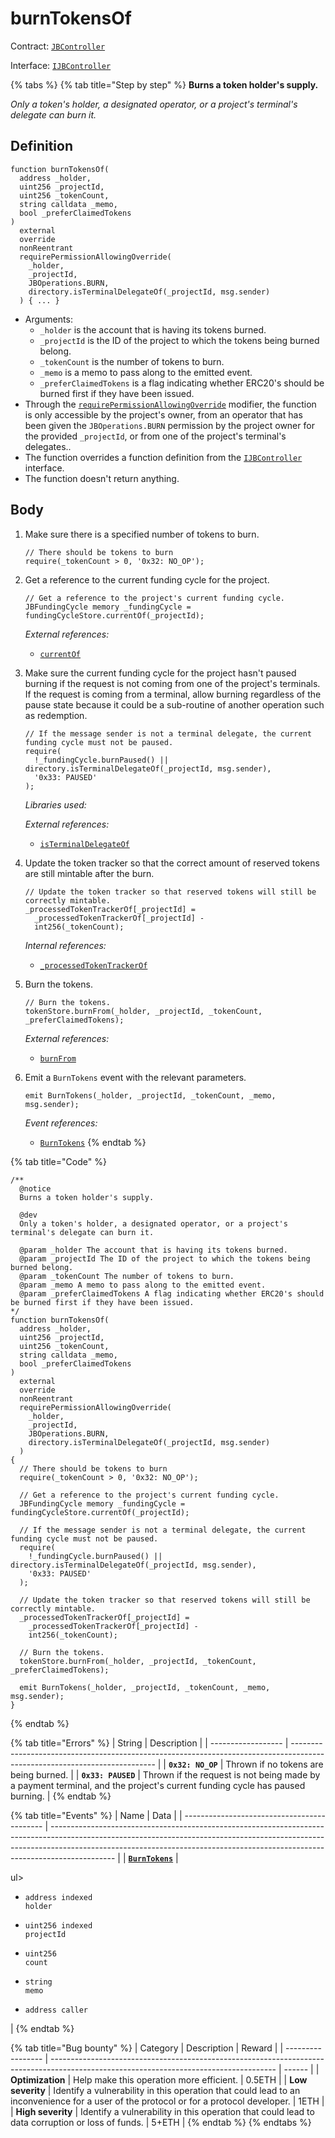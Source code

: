 # burnTokensOf

Contract: [`JBController`](broken-reference)​‌

Interface: [`IJBController`](../../../../interfaces/ijbcontroller.md)

{% tabs %}
{% tab title="Step by step" %}
**Burns a token holder's supply.**

_Only a token's holder, a designated operator, or a project's terminal's delegate can burn it._

## Definition

```solidity
function burnTokensOf(
  address _holder,
  uint256 _projectId,
  uint256 _tokenCount,
  string calldata _memo,
  bool _preferClaimedTokens
)
  external
  override
  nonReentrant
  requirePermissionAllowingOverride(
    _holder,
    _projectId,
    JBOperations.BURN,
    directory.isTerminalDelegateOf(_projectId, msg.sender)
  ) { ... }
```

* Arguments:
  * `_holder` is the account that is having its tokens burned.
  * `_projectId` is the ID of the project to which the tokens being burned belong.
  * `_tokenCount` is the number of tokens to burn.
  * `_memo` is a memo to pass along to the emitted event.
  * `_preferClaimedTokens` is a flag indicating whether ERC20's should be burned first if they have been issued.
* Through the [`requirePermissionAllowingOverride`](../../or-abstract/jboperatable/modifiers/requirepermissionallowingoverride.md) modifier, the function is only accessible by the project's owner, from an operator that has been given the `JBOperations.BURN` permission by the project owner for the provided `_projectId`, or from one of the project's terminal's delegates..
* The function overrides a function definition from the [`IJBController`](../../../../interfaces/ijbcontroller.md) interface.
* The function doesn't return anything.

## Body

1.  Make sure there is a specified number of tokens to burn.

    ```solidity
    // There should be tokens to burn
    require(_tokenCount > 0, '0x32: NO_OP');
    ```
2.  Get a reference to the current funding cycle for the project.

    ```solidity
    // Get a reference to the project's current funding cycle.
    JBFundingCycle memory _fundingCycle = fundingCycleStore.currentOf(_projectId);
    ```

    _External references:_

    * [`currentOf`](../../../jbfundingcyclestore/read/currentof.md)
3.  Make sure the current funding cycle for the project hasn't paused burning if the request is not coming from one of the project's terminals. If the request is coming from a terminal, allow burning regardless of the pause state because it could be a sub-routine of another operation such as redemption.

    ```solidity
    // If the message sender is not a terminal delegate, the current funding cycle must not be paused.
    require(
      !_fundingCycle.burnPaused() || directory.isTerminalDelegateOf(_projectId, msg.sender),
      '0x33: PAUSED'
    );
    ```

    _Libraries used:_

    _External references:_

    * [`isTerminalDelegateOf`](../../../jbdirectory/read/isterminaldelegateof.md)
4.  Update the token tracker so that the correct amount of reserved tokens are still mintable after the burn.

    ```solidity
    // Update the token tracker so that reserved tokens will still be correctly mintable.
    _processedTokenTrackerOf[_projectId] =
      _processedTokenTrackerOf[_projectId] -
      int256(_tokenCount);
    ```

    _Internal references:_

    * [`_processedTokenTrackerOf`](\_processedtokentrackerof.md)
5.  Burn the tokens.

    ```solidity
    // Burn the tokens.
    tokenStore.burnFrom(_holder, _projectId, _tokenCount, _preferClaimedTokens);
    ```

    _External references:_

    * [`burnFrom`](../../../jbtokenstore/write/burnfrom.md)
6.  Emit a `BurnTokens` event with the relevant parameters.

    ```solidity
    emit BurnTokens(_holder, _projectId, _tokenCount, _memo, msg.sender);
    ```

    _Event references:_

    * [`BurnTokens`](../events/burntokens.md)
{% endtab %}

{% tab title="Code" %}
```solidity
/**
  @notice
  Burns a token holder's supply.

  @dev
  Only a token's holder, a designated operator, or a project's terminal's delegate can burn it.

  @param _holder The account that is having its tokens burned.
  @param _projectId The ID of the project to which the tokens being burned belong.
  @param _tokenCount The number of tokens to burn.
  @param _memo A memo to pass along to the emitted event.
  @param _preferClaimedTokens A flag indicating whether ERC20's should be burned first if they have been issued.
*/
function burnTokensOf(
  address _holder,
  uint256 _projectId,
  uint256 _tokenCount,
  string calldata _memo,
  bool _preferClaimedTokens
)
  external
  override
  nonReentrant
  requirePermissionAllowingOverride(
    _holder,
    _projectId,
    JBOperations.BURN,
    directory.isTerminalDelegateOf(_projectId, msg.sender)
  )
{
  // There should be tokens to burn
  require(_tokenCount > 0, '0x32: NO_OP');

  // Get a reference to the project's current funding cycle.
  JBFundingCycle memory _fundingCycle = fundingCycleStore.currentOf(_projectId);

  // If the message sender is not a terminal delegate, the current funding cycle must not be paused.
  require(
    !_fundingCycle.burnPaused() || directory.isTerminalDelegateOf(_projectId, msg.sender),
    '0x33: PAUSED'
  );

  // Update the token tracker so that reserved tokens will still be correctly mintable.
  _processedTokenTrackerOf[_projectId] =
    _processedTokenTrackerOf[_projectId] -
    int256(_tokenCount);

  // Burn the tokens.
  tokenStore.burnFrom(_holder, _projectId, _tokenCount, _preferClaimedTokens);

  emit BurnTokens(_holder, _projectId, _tokenCount, _memo, msg.sender);
}
```
{% endtab %}

{% tab title="Errors" %}
| String             | Description                                                                                                                |
| ------------------ | -------------------------------------------------------------------------------------------------------------------------- |
| **`0x32: NO_OP`**  | Thrown if no tokens are being burned.                                                                                      |
| **`0x33: PAUSED`** | Thrown if the request is not being made by a payment terminal, and the project's current funding cycle has paused burning. |
{% endtab %}

{% tab title="Events" %}
| Name                                        | Data                                                                                                                                                                                                                                                       |
| ------------------------------------------- | ---------------------------------------------------------------------------------------------------------------------------------------------------------------------------------------------------------------------------------------------------------- |
| [**`BurnTokens`**](../events/burntokens.md) | <p>ul></p><ul><li><code>address indexed holder</code></li></ul><ul><li><code>uint256 indexed projectId</code></li></ul><ul><li><code>uint256 count</code></li></ul><ul><li><code>string memo</code></li></ul><ul><li><code>address caller</code></li></ul> |
{% endtab %}

{% tab title="Bug bounty" %}
| Category          | Description                                                                                                                            | Reward |
| ----------------- | -------------------------------------------------------------------------------------------------------------------------------------- | ------ |
| **Optimization**  | Help make this operation more efficient.                                                                                               | 0.5ETH |
| **Low severity**  | Identify a vulnerability in this operation that could lead to an inconvenience for a user of the protocol or for a protocol developer. | 1ETH   |
| **High severity** | Identify a vulnerability in this operation that could lead to data corruption or loss of funds.                                        | 5+ETH  |
{% endtab %}
{% endtabs %}
